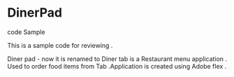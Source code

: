 # DinerPad
code Sample

This is a sample code for reviewing .

Diner pad - now it is renamed to Diner tab is a Restaurant menu application . Used to order food items from Tab .Application is created 
using Adobe flex .
